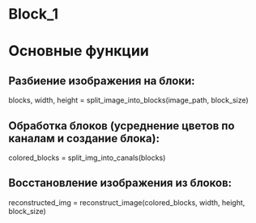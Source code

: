 # Block_1
# Основные функции

## Разбиение изображения на блоки:

blocks, width, height = split_image_into_blocks(image_path, block_size)


## Обработка блоков (усреднение цветов по каналам и создание блока):

colored_blocks = split_img_into_canals(blocks)


## Восстановление изображения из блоков:

reconstructed_img = reconstruct_image(colored_blocks, width, height, block_size)
